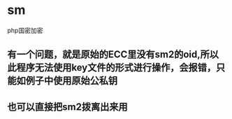 # sm
php国密加密

## 有一个问题，就是原始的ECC里没有sm2的oid,所以此程序无法使用key文件的形式进行操作，会报错，只能如例子中使用原始公私钥
## 也可以直接把sm2拨离出来用
